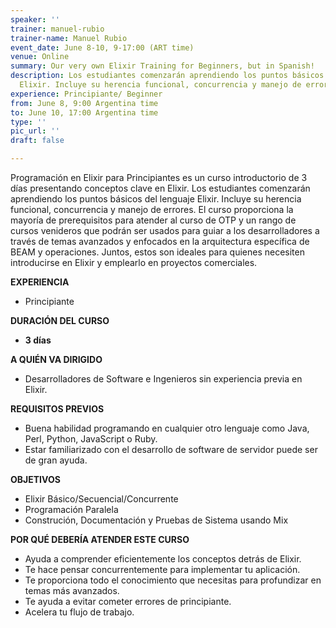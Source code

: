 ```yaml
---
speaker: ''
trainer: manuel-rubio
trainer-name: Manuel Rubio
event_date: June 8-10, 9-17:00 (ART time)
venue: Online
summary: Our very own Elixir Training for Beginners, but in Spanish!
description: Los estudiantes comenzarán aprendiendo los puntos básicos del lenguaje
  Elixir. Incluye su herencia funcional, concurrencia y manejo de errores.
experience: Principiante/ Beginner
from: June 8, 9:00 Argentina time
to: June 10, 17:00 Argentina time
type: ''
pic_url: ''
draft: false

---
```

Programación en Elixir para Principiantes es un curso introductorio de 3 días presentando conceptos clave en Elixir. Los estudiantes comenzarán aprendiendo los puntos básicos del lenguaje Elixir. Incluye su herencia funcional, concurrencia y manejo de errores. El curso proporciona la mayoría de prerequisitos para atender al curso de OTP y un rango de cursos venideros que podrán ser usados para guiar a los desarrolladores a través de temas avanzados y enfocados en la arquitectura específica de BEAM y operaciones. Juntos, estos son ideales para quienes necesiten introducirse en Elixir y emplearlo en proyectos comerciales.


**EXPERIENCIA**

* Principiante

**DURACIÓN DEL CURSO**

* **3 días**

**A QUIÉN VA DIRIGIDO**

* Desarrolladores de Software e Ingenieros sin experiencia previa en Elixir.

**REQUISITOS PREVIOS**

* Buena habilidad programando en cualquier otro lenguaje como Java, Perl, Python, JavaScript o Ruby.
* Estar familiarizado con el desarrollo de software de servidor puede ser de gran ayuda.

**OBJETIVOS**

* Elixir Básico/Secuencial/Concurrente
* Programación Paralela
* Construción, Documentación y Pruebas de Sistema usando Mix

**POR QUÉ DEBERÍA ATENDER ESTE CURSO**

* Ayuda a comprender eficientemente los conceptos detrás de Elixir.
* Te hace pensar concurrentemente para implementar tu aplicación.
* Te proporciona todo el conocimiento que necesitas para profundizar en temas más avanzados.
* Te ayuda a evitar cometer errores de principiante.
* Acelera tu flujo de trabajo.
